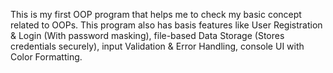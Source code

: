 This is my first OOP program that helps me to check my basic concept related to OOPs. This program also has basis features like User Registration & Login (With password masking), file-based Data Storage (Stores credentials securely), input Validation & Error Handling, console UI with Color Formatting.
